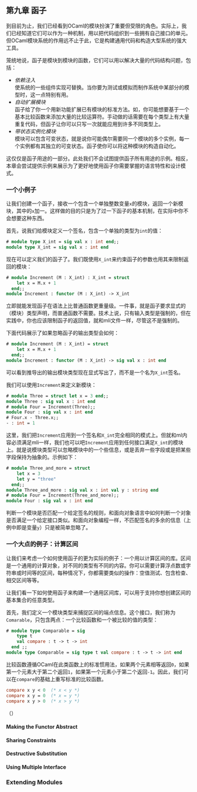 ## 第九章 函子
到目前为止，我们已经看到OCaml的模块扮演了重要但受限的角色。实际上，我们已经知道它们可以作为一种机制，用以把代码组织到一些拥有自己接口的单元。但OCaml模块系统的作用远不止于此，它是构建通用代码和构造大型系统的强大工具。

笼统地说，函子是模块到模块的函数，它们可以用以解决大量的代码结构问题，包括：
- *依赖注入*  
  使系统的一些组件实现可替换。当你要为测试或模拟而制作系统中某部分的模型时，这一点特别有用。
- *自动扩展模块*  
  函子给了你一个用新功能扩展已有模块的标准方法。如，你可能想要基于一个基本比较函数来添加大量的比较运算符。手动做的话需要在每个类型上有大量重复代码，但函子让你可以只写一次就能应用到许多不同类型上。
- *带状态实例化模块*  
  模块可以包含可变状态，就是说你可能偶尔需要同一个模块的多个实例，每一个实例都有其独立的可变状态。函子使你可以将这种模块的构造自动化。
  
这仅仅是函子用途的一部分。此处我们不会试图提供函子所有用途的示例。相反，本章会尝试提供示例来展示为了更好地使用函子你需要掌握的语言特性和设计模式。

### 一个小例子
让我们创建一个函子，接收一个包含一个单独整数变量`x`的模块，返回一个新模块，其中的`x`加一。这样做的目的只是为了过一下函子的基本机制，在实际中你不会想要这种东西。

首先，说我们给模块定义一个签名，包含一个单独的类型为`int`的值：
```ocaml
# module type X_int = sig val x : int end;;
module type X_int = sig val x : int end
```
现在可以定义我们的函子了。我们既使用`X_int`来约束函子的参数也用其来限制返回的模块：
```ocaml
# module Increment (M : X_int) : X_int = struct
    let x = M.x + 1
  end;;
module Increment : functor (M : X_int) -> X_int
```
立即就能发现函子在语法上比普通函数更重量级。一件事，就是函子要求显式的（模块）类型声明，而普通函数不需要。技术上说，只有输入类型是强制的，但在实践中，你也应该限制函子的返回值，就和mli文件一样，尽管这不是强制的。

下面代码展示了如果忽略函子的输出类型会如何：
```ocaml
# module Increment (M : X_int) = struct
    let x = M.x + 1
  end;;
module Increment : functor (M : X_int) -> sig val x : int end
```
可以看到推导出的输出模块类型现在显式写出了，而不是一个名为`X_int`签名。

我们可以使用`Increment`来定义新模块：
```ocaml
# module Three = struct let x = 3 end;;
module Three : sig val x : int end
# module Four = Increment(Three);;
module Four : sig val x : int end
# Four.x - Three.x;;
- : int = 1
```
这里，我们把`Increment`应用到一个签名和`X_int`完全相同的模式上。但就和ml内容必须满足mli一样，我们也可以吧`Increment`应用到任何接口满足`X_int`的模块上。就是说模块类型可以忽略模块中的一个些信息，或是丢弃一些字段或是把某些字段保持为抽象的。示例如下：
```ocaml
# module Three_and_more = struct
    let x = 3
    let y = "three"
  end;;
module Three_and_more : sig val x : int val y : string end
# module Four = Increment(Three_and_more);;
module Four : sig val x : int end
```
判断一个模块是否匹配一个给定签名的规则，和面向对象语言中如何判断一个对象是否满足一个给定接口类似。和面向对象编程一样，不匹配签名的多余的信息（上例中即是变量`y`）只是被简单忽略了。

### 一个大点的例子：计算区间
让我们来考虑一个如何使用函子的更为实际的例子：一个用以计算区间的库。区间是一个通用的计算对象，对不同的类型有不同的内容。你可以需要计算浮点数或字符串或时间等的区间，每种情况下，你都需要类似的操作：空值测试、包含检查、相交区间等等。

让我们看一下如何使用函子来构建一个通用区间库，可以用于支持你想创建区间的基本集合的任意类型。

首先，我们定义一个模块类型来捕捉区间的端点信息。这个接口，我们称为`Comarable`，只包含两点：一个比较函数和一个被比较的值的类型：
```ocaml
# module type Comparable = sig
    type t
    val compare : t -> t -> int
  end ;;
module type Comparable = sig type t val compare : t -> t -> int end
```
比较函数遵循OCaml在此类函数上的标准惯用法，如果两个元素相等返回`0`，如果第一个元素大于第二个返回`1`，如果第一个元素小于第二个返回`-1`。因此，我们可以在`compare`的基础上重写标准的比较函数。
```ocaml
compare x y < 0  (* x < y *)
compare x y = 0  (* x = y *)
compare x y > 0  (* x > y *)
```
（）

#### Making the Functor Abstract
#### Sharing Constraints
#### Destructive Substitution
#### Using Multiple Interface

### Extending Modules
